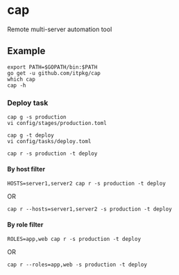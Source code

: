 # cap

Remote multi-server automation tool

## Example

```
export PATH=$GOPATH/bin:$PATH
go get -u github.com/itpkg/cap
which cap
cap -h
```

### Deploy task

```
cap g -s production
vi config/stages/production.toml

cap g -t deploy
vi config/tasks/deploy.toml

cap r -s production -t deploy
```

#### By host filter

```
HOSTS=server1,server2 cap r -s production -t deploy
```

OR

```
cap r --hosts=server1,server2 -s production -t deploy
```

#### By role filter

```
ROLES=app,web cap r -s production -t deploy
```

OR

```
cap r --roles=app,web -s production -t deploy
```
